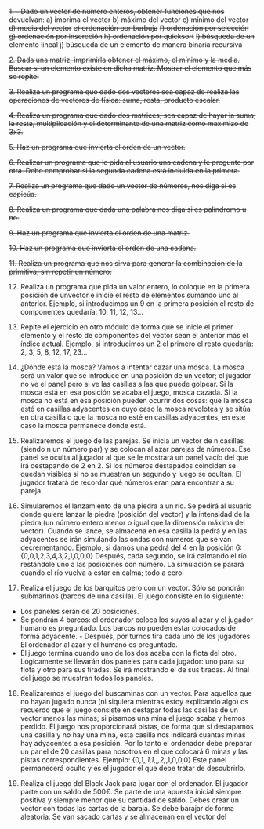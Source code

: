 ~~1. - Dado un vector de número enteros, obtener funciones que nos devuelvan:~~
~~a) imprima el vector~~
~~b) máximo del vector~~
~~c) mínimo del vector~~
~~d) media del vector~~
~~e) ordenación por burbuja~~
~~f) ordenación por selección~~
~~g) ordenación por insercción~~
~~h) ordenación por quicksort~~
~~i) búsqueda de un elemento lineal~~
~~j) búsqueda de un elemento de manera binaria recursiva~~

~~2. Dada una matriz, imprimirla obtener el máximo, el mínimo y la media. Buscar si un elemento existe en dicha matriz. Mostrar el elemento que más se repite.~~

~~3. Realiza un programa que dado dos vectores sea capaz de realiza las operaciones de vectores de física: suma, resta, producto escalar.~~

~~4. Realiza un programa que dado dos matrices, sea capaz de hayar la suma, la resta, multiplicación y el determinante de una matriz como maximizo de 3x3.~~

~~5. Haz un programa que invierta el orden de un vector.~~

~~6. Realizar un programa que le pida al usuario una cadena y le pregunte por otra. Debe comprobar si la segunda cadena está incluida en la primera.~~

~~7. Realiza un programa que dado un vector de números, nos diga si es capicúa.~~

~~8. Realiza un programa que dada una palabra nos diga si es palíndromo u no.~~

~~9. Haz un programa que invierta el orden de una matriz.~~

~~10. Haz un programa que invierta el orden de una cadena.~~

~~11. Realiza un programa que nos sirva para generar la combinación de la primitiva, sin repetir un número.~~

12. Realiza un programa que pida un valor entero, lo coloque en la primera posición de unvector e inicie el resto de elementos sumando uno al anterior. Ejemplo, si introducimos un 9 en la primera posición el resto de componentes quedaría: 10, 11, 12, 13...

13. Repite el ejercicio en otro módulo de forma que se inicie el primer elemento y el resto de componentes del vector sean el anterior más el índice actual. Ejemplo, si introducimos un 2 el primero el resto quedaría: 2, 3, 5, 8, 12, 17, 23...

14. ¿Dónde está la mosca? Vamos a intentar cazar una mosca. La mosca será un valor que se introduce en una posición de un vector; el jugador no ve el panel pero si ve las casillas a las que puede golpear. Si la mosca está en esa posición se acaba el juego, mosca cazada. Si la mosca no está en esa posición pueden ocurrir dos cosas: que la mosca esté en casillas
adyacentes en cuyo caso la mosca revolotea y se sitúa en otra casilla o que la mosca no esté en casillas adyacentes, en este caso la mosca permanece donde está.

15. Realizaremos el juego de las parejas. Se inicia un vector de n casillas (siendo n un número par) y se colocan al azar parejas de números. Ese panel se oculta al jugador al que se le mostrará un panel vacío del que irá destapando de 2 en 2. Si los números destapados coinciden se quedan visibles si no se muestran un segundo y luego se ocultan. El jugador tratará de recordar qué números eran para encontrar a su pareja.

26. Simularemos el lanzamiento de una piedra a un río. Se pedirá al usuario donde quiere lanzar la piedra (posición del vector) y la intensidad de la piedra (un número entero menor o igual que la dimensión máxima del vector). Cuando se lance, se almacena en esa casilla la
pedrá y en las adyacentes se irán simulando las ondas con números que se van decrementando.
Ejemplo, si damos una pedrá del 4 en la posición 6: {0,0,1,2,3,4,3,2,1,0,0,0} Después, cada segundo, se irá calmando el río restándole uno a las posiciones con número. La simulación se parará cuando el río vuelva a estar en calma; todo a cero.

17. Realiza el juego de los barquitos pero con un vector. Sólo se pondrán submarinos (barcos de una casilla). El juego consiste en lo siguiente:
- Los paneles serán de 20 posiciones.
- Se pondrán 4 barcos: el ordenador coloca los suyos al azar y el jugador humano es preguntado. Los barcos no pueden estar colocados de forma adyacente. - Después, por turnos tira cada uno de los jugadores. El ordenador al azar y el humano es preguntado.
- El juego termina cuando uno de los dos acaba con la flota del otro.
Lógicamente se llevarán dos paneles para cada jugador: uno para su flota y otro para sus tiradas. Se irá mostrando el de sus tiradas. Al final del juego se muestran todos los paneles.

18. Realizaremos el juego del buscaminas con un vector. Para aquellos que no hayan jugado nunca (ni siquiera mientras estoy explicando algo) os recuerdo que el juego consiste en destapar todas las casillas de un vector menos las minas; si pisamos una mina el juego acaba y hemos perdido.
El juego nos proporcionará pistas, de forma que si destapamos una casilla y no hay una mina, esta casilla nos indicará cuantas minas hay adyacentes a esa posición. Por lo tanto el ordenador debe preparar un panel de 20 casillas para nosotros en el que colocará 6 minas y las pistas correspondientes. Ejemplo: {0,1,*,1,1,*,*,2,*,1,0,0,0} Este panel permanecerá oculto y es el jugador el que debe tratar de descubrirlo.

19. Realiza el juego del Black Jack para jugar con el ordenador. El jugador parte con un saldo de 500€. Se parte de una apuesta inicial siempre positiva y siempre menor que su cantidad de saldo. Debes crear un vector con todas las cartas de la baraja. Se debe barajar de forma aleatoria. Se van sacado cartas y se almacenan en el vector del


